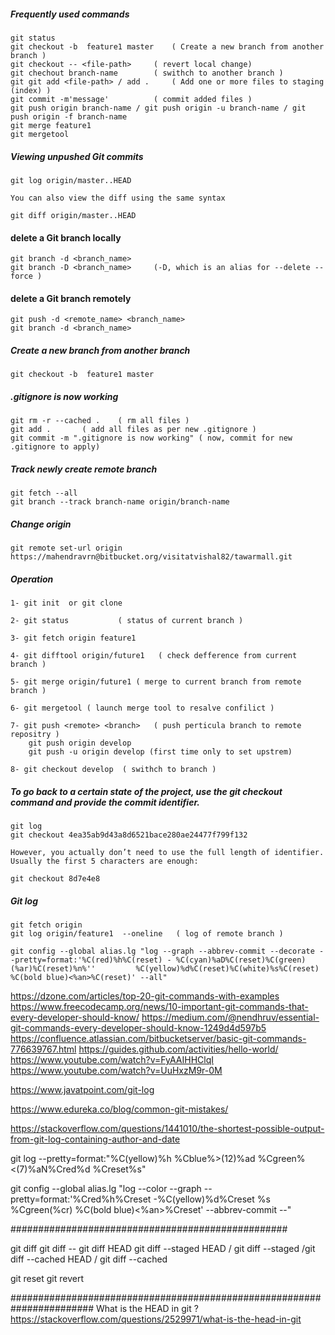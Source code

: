 
##### Frequently used commands

	git status
	git checkout -b  feature1 master 	( Create a new branch from another branch )
	git checkout -- <file-path>		( revert local change)
	git chechout branch-name		( swithch to another branch )
	git git add <file-path> / add . 	( Add one or more files to staging (index) )
	git commit -m'message'			( commit added files )
	git push origin branch-name / git push origin -u branch-name / git push origin -f branch-name
	git merge feature1
	git mergetool


##### Viewing unpushed Git commits

	git log origin/master..HEAD
	
	You can also view the diff using the same syntax
	
	git diff origin/master..HEAD
	
#### delete a Git branch locally

	git branch -d <branch_name>
	git branch -D <branch_name> 	(-D, which is an alias for --delete --force ) 
	

#### delete a Git branch  remotely
	
	git push -d <remote_name> <branch_name>
	git branch -d <branch_name>

##### Create a new branch from another branch
	
	git checkout -b  feature1 master

##### .gitignore is now working


	git rm -r --cached .	( rm all files )
	git add .		( add all files as per new .gitignore )
	git commit -m ".gitignore is now working" ( now, commit for new .gitignore to apply)

##### Track newly create remote branch

	git fetch --all
	git branch --track branch-name origin/branch-name

##### Change origin

	git remote set-url origin https://mahendravrn@bitbucket.org/visitatvishal82/tawarmall.git


##### Operation

	1- git init  or git clone

	2- git status 			( status of current branch )

	3- git fetch origin feature1

	4- git difftool origin/future1   ( check defference from current branch )

	5- git merge origin/future1 ( merge to current branch from remote branch )

	6- git mergetool ( launch merge tool to resalve confilict )

	7- git push <remote> <branch>	( push perticula branch to remote repositry )
		git push origin develop 
		git push -u origin develop (first time only to set upstrem)
	 
	8- git checkout develop  ( swithch to branch )


##### To go back to a certain state of the project, use the git checkout command and provide the commit identifier.

	git log
	git checkout 4ea35ab9d43a8d6521bace280ae24477f799f132

	However, you actually don’t need to use the full length of identifier. Usually the first 5 characters are enough:

	git checkout 8d7e4e8


##### Git log

	git fetch origin
	git log origin/feature1  --oneline   ( log of remote branch )

	git config --global alias.lg "log --graph --abbrev-commit --decorate --pretty=format:'%C(red)%h%C(reset) - %C(cyan)%aD%C(reset)%C(green)(%ar)%C(reset)%n%''         %C(yellow)%d%C(reset)%C(white)%s%C(reset) %C(bold blue)<%an>%C(reset)' --all"




https://dzone.com/articles/top-20-git-commands-with-examples
https://www.freecodecamp.org/news/10-important-git-commands-that-every-developer-should-know/
https://medium.com/@nendhruv/essential-git-commands-every-developer-should-know-1249d4d597b5
https://confluence.atlassian.com/bitbucketserver/basic-git-commands-776639767.html
https://guides.github.com/activities/hello-world/
https://www.youtube.com/watch?v=FyAAIHHClqI
https://www.youtube.com/watch?v=UuHxzM9r-0M

https://www.javatpoint.com/git-log

https://www.edureka.co/blog/common-git-mistakes/

https://stackoverflow.com/questions/1441010/the-shortest-possible-output-from-git-log-containing-author-and-date

git log --pretty=format:"%C(yellow)%h %Cblue%>(12)%ad %Cgreen%<(7)%aN%Cred%d %Creset%s"

git config --global alias.lg "log --color --graph --pretty=format:'%Cred%h%Creset -%C(yellow)%d%Creset %s %Cgreen(%cr) %C(bold blue)<%an>%Creset' --abbrev-commit --"


##################################################

git diff
git diff --<fileName>
git diff HEAD
git diff --staged HEAD / git diff --staged /git diff --cached HEAD / git diff --cached

git reset
git revert


#######################################################################
	What is the HEAD in git ?
	https://stackoverflow.com/questions/2529971/what-is-the-head-in-git
























